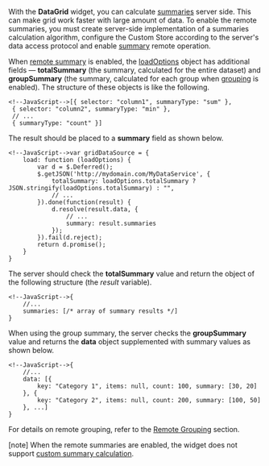 With the **DataGrid** widget, you can calculate [summaries](/concepts/10%20UI%20Widgets/70%20Data%20Grid/050%20Summaries '/Documentation/Guide/UI_Widgets/Data_Grid/Summaries/') server side. This can make grid work faster with large amount of data. To enable the remote summaries, you must create server-side implementation of a summaries calculation algorithm, configure the Custom Store according to the server's data access protocol and enable [summary](/api-reference/10%20UI%20Widgets/dxDataGrid/1%20Configuration/remoteOperations/summary.md '/Documentation/ApiReference/UI_Widgets/dxDataGrid/Configuration/remoteOperations/#summary') remote operation. 

When [remote summary](/api-reference/10%20UI%20Widgets/dxDataGrid/1%20Configuration/remoteOperations/summary.md '/Documentation/ApiReference/UI_Widgets/dxDataGrid/Configuration/remoteOperations/#summary') is enabled, the [loadOptions](/api-reference/30%20Data%20Layer/CustomStore/1%20Configuration/load.md '/Documentation/ApiReference/Data_Layer/CustomStore/Configuration/#load') object has additional fields &#8212; **totalSummary** (the summary, calculated for the entire dataset) and **groupSummary** (the summary, calculated for each group when [grouping](/concepts/10%20UI%20Widgets/70%20Data%20Grid/040%20Grouping/010%20Grouping.md '/Documentation/Guide/UI_Widgets/Data_Grid/Grouping/') is enabled). The structure of these objects is like the following.

    <!--JavaScript-->[{ selector: "column1", summaryType: "sum" }, 
     { selector: "column2", summaryType: "min" },
     // ...
     { summaryType: "count" }]

The result should be placed to a **summary** field as shown below.

    <!--JavaScript-->var gridDataSource = {
        load: function (loadOptions) {
            var d = $.Deferred();
            $.getJSON('http://mydomain.com/MyDataService', { 
                totalSummary: loadOptions.totalSummary ? JSON.stringify(loadOptions.totalSummary) : "",
                // ...
            }).done(function(result) {
                d.resolve(result.data, {
                    // ...
                    summary: result.summaries
                });
            }).fail(d.reject);
            return d.promise();
        }
    }

The server should check the **totalSummary** value and return the object of the following structure (the *result* variable).

    <!--JavaScript-->{
        //...
        summaries: [/* array of summary results */]
    }

When using the group summary, the server checks the **groupSummary** value and returns the **data** object supplemented with summary values as shown below.

    <!--JavaScript-->{
        //...
        data: [{
            key: "Category 1", items: null, count: 100, summary: [30, 20]
        }, {
            key: "Category 2", items: null, count: 200, summary: [100, 50]
        }, ...]
    }

For details on remote grouping, refer to the [Remote Grouping](/concepts/10%20UI%20Widgets/70%20Data%20Grid/012%20Use%20Custom%20Store/10%20Remote%20Operations/30%20Advanced%20Remote%20Operations/10%20Remote%20Grouping.md '/Documentation/Guide/UI_Widgets/Data_Grid/Use_Custom_Store/#Remote_Operations/Advanced_Remote_Operations/Remote_Grouping') section.

[note] When the remote summaries are enabled, the widget does not support [custom summary calculation](/api-reference/10%20UI%20Widgets/dxDataGrid/1%20Configuration/summary/calculateCustomSummary.md '/Documentation/ApiReference/UI_Widgets/dxDataGrid/Configuration/summary/#calculateCustomSummary').